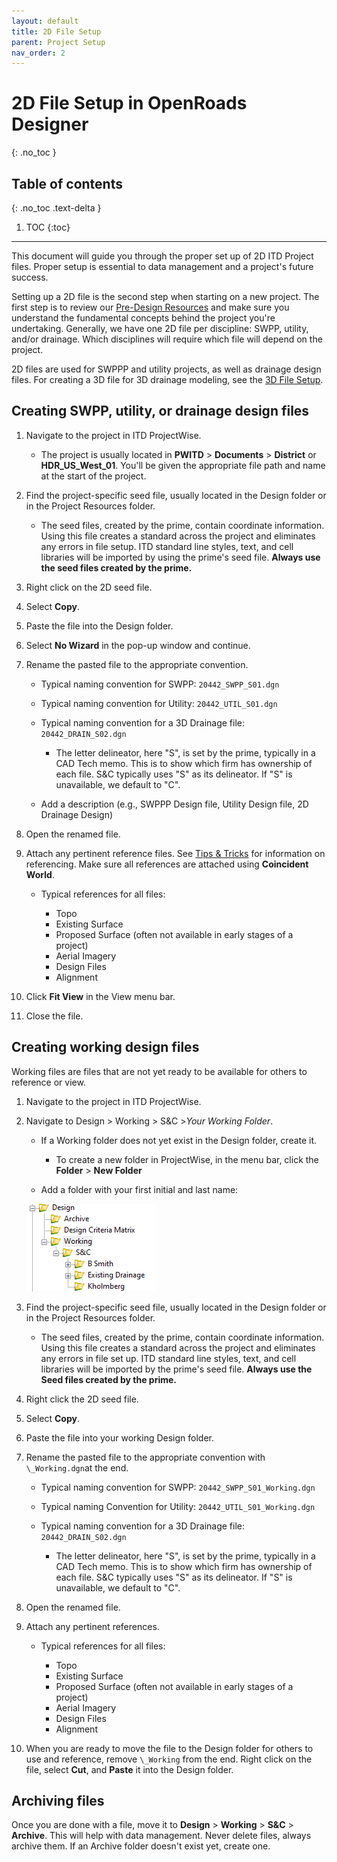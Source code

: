 ```yaml
---
layout: default
title: 2D File Setup
parent: Project Setup
nav_order: 2
---
```


# 2D File Setup in OpenRoads Designer
{: .no_toc }

## Table of contents
{: .no_toc .text-delta }

1. TOC
{:toc}

---

This document will guide you through the proper set up of 2D ITD Project
files. Proper setup is essential to data management and a project's
future success.

Setting up a 2D file is the second step when starting on a new project.
The first step is to review our [Pre-Design Resources] and make
sure you understand the fundamental concepts behind the project you're
undertaking. Generally, we have one 2D file per discipline: SWPP,
utility, and/or drainage. Which disciplines will require which file will
depend on the project. 

2D files are used for SWPPP and utility projects, as well as drainage
design files. For creating a 3D file for 3D drainage modeling, see the
[3D File Setup].

## Creating SWPP, utility, or drainage design files

1.  Navigate to the project in ITD ProjectWise.

    -   The project is usually located in **PWITD** > **Documents** >
        **District** or **HDR_US_West_01**. You'll be given the
        appropriate file path and name at the start of the project.

2.  Find the project-specific seed file, usually located in the Design
    folder or in the Project Resources folder.

    -   The seed files, created by the prime, contain coordinate
        information. Using this file creates a standard across the
        project and eliminates any errors in file setup. ITD standard
        line styles, text, and cell libraries will be imported by using
        the prime's seed file. **Always use the seed files created by
        the prime.**

3.  Right click on the 2D seed file.

4.  Select **Copy**.

5.  Paste the file into the Design folder.

6.  Select **No Wizard** in the pop-up window and continue.

7.  Rename the pasted file to the appropriate convention.

    -   Typical naming convention for SWPP: `20442_SWPP_S01.dgn`

    -   Typical naming convention for Utility: `20442_UTIL_S01.dgn`

    -   Typical naming convention for a 3D Drainage file: `20442_DRAIN_S02.dgn`

        -   The letter delineator, here "S", is set by the prime,
            typically in a CAD Tech memo. This is to show which firm has
            ownership of each file. S&C typically uses "S" as its
            delineator. If "S" is unavailable, we default to "C".

    -   Add a description (e.g., SWPPP Design file, Utility Design file,
        2D Drainage Design)

8.  Open the renamed file.

9.  Attach any pertinent reference files. See [Tips & Tricks] for information on referencing. Make sure all references are attached using **Coincident World**.

    -   Typical references for all files:

        -   Topo
        -   Existing Surface
        -   Proposed Surface (often not available in early stages of a
            project)
        -   Aerial Imagery
        -   Design Files
        -   Alignment

10. Click **Fit View** in the View menu bar.
   
11. Close the file.

## Creating working design files

Working files are files that are not yet ready to be available for others to reference or view.

1.  Navigate to the project in ITD ProjectWise.

2.  Navigate to Design > Working > S&C >*Your Working Folder*.

    -   If a Working folder does not yet exist in the Design folder,
        create it.
        -   To create a new folder in ProjectWise, in the menu bar,
            click the **Folder** > **New Folder**

    -   Add a folder with your first initial and last name:

    ![](../assets/images/working-directory.png)

3.  Find the project-specific seed file, usually located in the Design
    folder or in the Project Resources folder.

    -   The seed files, created by the prime, contain coordinate
        information. Using this file creates a standard across the
        project and eliminates any errors in file set up. ITD standard
        line styles, text, and cell libraries will be imported by the
        prime's seed file. **Always use the Seed files created by the prime.**

4.  Right click the 2D seed file.

5.  Select **Copy**.

6.  Paste the file into your working Design folder.

7.  Rename the pasted file to the appropriate convention with `\_Working.dgn`at the end.

    -   Typical naming convention for SWPP: `20442_SWPP_S01_Working.dgn`

    -   Typical naming Convention for Utility: `20442_UTIL_S01_Working.dgn`

    -   Typical naming convention for a 3D Drainage file: `20442_DRAIN_S02.dgn`

        -   The letter delineator, here "S", is set by the prime,
            typically in a CAD Tech memo. This is to show which firm has
            ownership of each file. S&C typically uses "S" as its
            delineator. If "S" is unavailable, we default to "C".

8.  Open the renamed file.

9.  Attach any pertinent references.

    -   Typical references for all files:

        -   Topo
        -   Existing Surface
        -   Proposed Surface (often not available in early stages of a
            project)
        -   Aerial Imagery
        -   Design Files
        -   Alignment

10. When you are ready to move the file to the Design folder for others
    to use and reference, remove `\_Working` from the end. Right click on the file, select **Cut**, and **Paste** it into the Design folder.

## Archiving files

Once you are done with a file, move it to **Design** > **Working** > **S&C** > **Archive**. This will help with data management. Never delete files, always archive them. If an Archive folder doesn't exist yet, create one.

[Pre-Design Resources]: /docs/pre-design.md
[3D File Setup]: /docs/3d-file-setup.md
[Tips & Tricks]: /docs/tips-and-tricks.md
[New Project Setup]: /docs/new-project-setup.md
